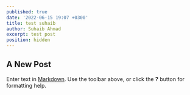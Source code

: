 ```yaml
---
published: true
date: '2022-06-15 19:07 +0300'
title: test suhaib
author: Suhaib Ahmad
excerpt: test post
position: hidden
---
```

## A New Post

Enter text in [Markdown](http://daringfireball.net/projects/markdown/). Use the toolbar above, or click the **?** button for formatting help.
